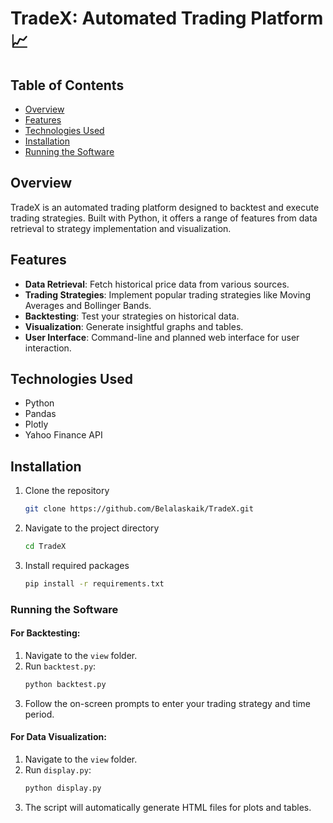 # TradeX: Automated Trading Platform 📈



## Table of Contents

- [Overview](#overview)
- [Features](#features)
- [Technologies Used](#technologies-used)
- [Installation](#installation)
- [Running the Software](#running-the-software)


## Overview

TradeX is an automated trading platform designed to backtest and execute trading strategies. Built with Python, it offers a range of features from data retrieval to strategy implementation and visualization.

## Features

- **Data Retrieval**: Fetch historical price data from various sources.
- **Trading Strategies**: Implement popular trading strategies like Moving Averages and Bollinger Bands.
- **Backtesting**: Test your strategies on historical data.
- **Visualization**: Generate insightful graphs and tables.
- **User Interface**: Command-line and planned web interface for user interaction.

## Technologies Used

- Python
- Pandas
- Plotly
- Yahoo Finance API

## Installation

1. Clone the repository
    ```bash
    git clone https://github.com/Belalaskaik/TradeX.git
    ```
2. Navigate to the project directory
    ```bash
    cd TradeX
    ```
3. Install required packages
    ```bash
    pip install -r requirements.txt
    ```

### Running the Software

#### For Backtesting:
1. Navigate to the `view` folder.
2. Run `backtest.py`:
    ```bash
    python backtest.py
    ```
3. Follow the on-screen prompts to enter your trading strategy and time period.

#### For Data Visualization:
1. Navigate to the `view` folder.
2. Run `display.py`:
    ```bash
    python display.py
    ```
3. The script will automatically generate HTML files for plots and tables.

